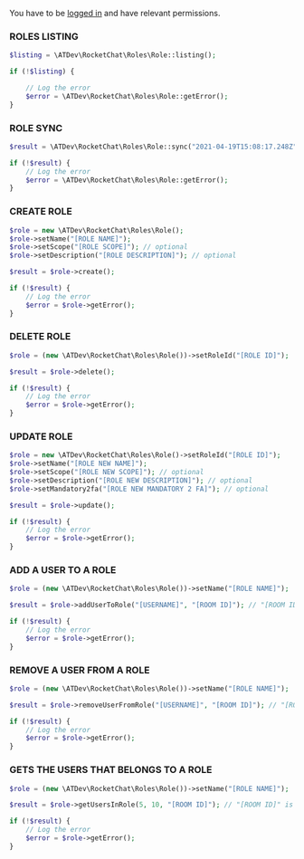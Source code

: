 You have to be [logged in](https://github.com/alekseykuleshov/rocket-chat#login) and have relevant permissions.

### ROLES LISTING

```php
$listing = \ATDev\RocketChat\Roles\Role::listing();

if (!$listing) {

	// Log the error
	$error = \ATDev\RocketChat\Roles\Role::getError();
}
```

### ROLE SYNC
```php
$result = \ATDev\RocketChat\Roles\Role::sync("2021-04-19T15:08:17.248Z");

if (!$result) {
	// Log the error
	$error = \ATDev\RocketChat\Roles\Role::getError();
}
```

### CREATE ROLE
```php
$role = new \ATDev\RocketChat\Roles\Role();
$role->setName("[ROLE NAME]");
$role->setScope("[ROLE SCOPE]"); // optional
$role->setDescription("[ROLE DESCRIPTION]"); // optional

$result = $role->create();

if (!$result) {
	// Log the error
	$error = $role->getError();
}
```

### DELETE ROLE
```php
$role = (new \ATDev\RocketChat\Roles\Role())->setRoleId("[ROLE ID]");

$result = $role->delete();

if (!$result) {
	// Log the error
	$error = $role->getError();
}
```

### UPDATE ROLE
```php
$role = new \ATDev\RocketChat\Roles\Role()->setRoleId("[ROLE ID]");
$role->setName("[ROLE NEW NAME]");
$role->setScope("[ROLE NEW SCOPE]"); // optional
$role->setDescription("[ROLE NEW DESCRIPTION]"); // optional
$role->setMandatory2fa("[ROLE NEW MANDATORY 2 FA]"); // optional

$result = $role->update();

if (!$result) {
	// Log the error
	$error = $role->getError();
}
```

### ADD A USER TO A ROLE
```php
$role = (new \ATDev\RocketChat\Roles\Role())->setName("[ROLE NAME]");

$result = $role->addUserToRole("[USERNAME]", "[ROOM ID]"); // "[ROOM ID]" is optional

if (!$result) {
	// Log the error
	$error = $role->getError();
}
```

### REMOVE A USER FROM A ROLE
```php
$role = (new \ATDev\RocketChat\Roles\Role())->setName("[ROLE NAME]");

$result = $role->removeUserFromRole("[USERNAME]", "[ROOM ID]"); // "[ROOM ID]" is optional

if (!$result) {
	// Log the error
	$error = $role->getError();
}
```

### GETS THE USERS THAT BELONGS TO A ROLE
```php
$role = (new \ATDev\RocketChat\Roles\Role())->setName("[ROLE NAME]");

$result = $role->getUsersInRole(5, 10, "[ROOM ID]"); // "[ROOM ID]" is optional

if (!$result) {
	// Log the error
	$error = $role->getError();
}
```